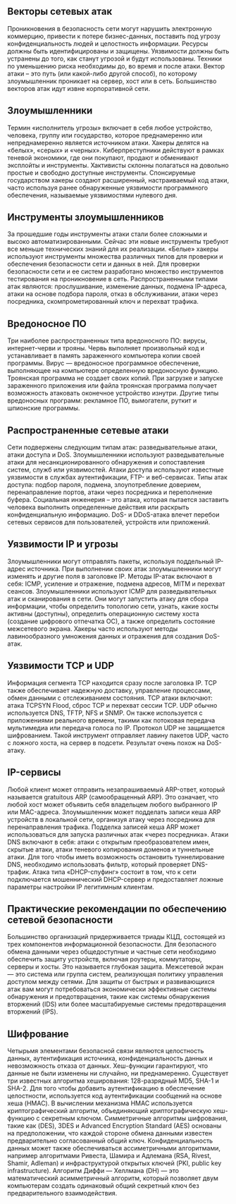 <!-- 3.11.2 -->
## Векторы сетевых атак

Проникновения в безопасность сети могут нарушить электронную коммерцию, привести к потере бизнес-данных, поставить под угрозу конфиденциальность людей и целостность информации. Ресурсы должны быть идентифицированы и защищены. Уязвимости должны быть устранены до того, как станут угрозой и будут использованы. Техники по уменьшению риска необходимы до, во время и после атаки. Вектор атаки – это путь (или какой-либо другой способ), по которому злоумышленник проникает на сервер, хост или в сеть. Большинство векторов атак идут извне корпоративной сети.

## Злоумышленники

Термин «исполнитель угрозы» включает в себя любое устройство, человека, группу или государство, которое преднамеренно или непреднамеренно является источником атаки. Хакеры делятся на «белых», «серых» и «черных». Киберпреступники действуют в рамках теневой экономики, где они покупают, продают и обменивают эксплойты и инструменты. Хактивисты склонны полагаться на довольно простые и свободно доступные инструменты. Спонсируемые государством хакеры создают расширенный, настраиваемый код атаки, часто используя ранее обнаруженные уязвимости программного обеспечения, называемые уязвимостями нулевого дня.

## Инструменты злоумышленников

За прошедшие годы инструменты атаки стали более сложными и высоко автоматизированными. Сейчас эти новые инструменты требуют все меньше технических знаний для их реализации. «Белые» хакеры используют инструменты множества различных типов для проверки и обеспечения безопасности сети и данных в ней. Для проверки безопасности сети и ее систем разработано множество инструментов тестирования на проникновение в сеть. Распространенными типами атак являются: прослушивание, изменение данных, подмена IP-адреса, атаки на основе подбора пароля, отказ в обслуживании, атаки через посредника, скомпрометированный ключ и перехват трафика.

## Вредоносное ПО

Три наиболее распространенных типа вредоносного ПО: вирусы, интернет-черви и трояны. Червь выполняет произвольный код и устанавливает в память зараженного компьютера копии своей программы. Вирус — вредоносное программное обеспечение, выполняющее на компьютере определенную вредоносную функцию. Троянская программа не создает своих копий. При загрузке и запуске зараженного приложения или файла троянская программа получает возможность атаковать оконечное устройство изнутри. Другие типы вредоносных программ: рекламное ПО, вымогатели, руткит и шпионские программы.

## Распространенные сетевые атаки

Сети подвержены следующим типам атак: разведывательные атаки, атаки доступа и DoS. Злоумышленники используют разведывательные атаки для несанкционированного обнаружения и сопоставления систем, служб или уязвимостей. Атаки доступа используют известные уязвимости в службах аутентификации, FTP- и веб-сервисах. Типы атак доступа: подбор пароля, подмена, злоупотребление доверием, перенаправление портов, атаки через посредника и переполнение буфера. Социальная инженерия – это атака, которая пытается заставить человека выполнить определенные действия или раскрыть конфиденциальную информацию. DoS- и DDoS-атака влечет перебои сетевых сервисов для пользователей, устройств или приложений.

## Уязвимости IP и угрозы

Злоумышленники могут отправлять пакеты, используя поддельный IP-адрес источника. При выполнении своих атак злоумышленники могут изменять и другие поля в заголовке IP. Методы IP-атак включают в себя: ICMP, усиление и отражение, подмена адресов, MITM и перехват сеансов. Злоумышленники используют ICMP для разведывательных атак и сканирования в сети. Они могут запустить атаку для сбора информации, чтобы определить топологию сети, узнать, какие хосты активны (доступны), определить операционную систему хоста (создание цифрового отпечатка ОС), а также определить состояние межсетевого экрана. Хакеры часто используют методы лавинообразного умножения данных и отражения для создания DoS-атак.

## Уязвимости TCP и UDP

Информация сегмента TCP находится сразу после заголовка IP. TCP также обеспечивает надежную доставку, управление процессами, обмен данными с отслеживанием состояния. TCP атаки включают: атака TCPSYN Flood, сброс TCP и перехват сессии TCP. UDP обычно используется DNS, TFTP, NFS и SNMP. Он также используется с приложениями реального времени, такими как потоковая передача мультимедиа или передача голоса по IP. Протокол UDP не защищается шифрованием. Такой инструмент отправляет лавину пакетов UDP, часто с ложного хоста, на сервер в подсети. Результат очень похож на ⁪DoS-атаку.

## IP-сервисы

Любой клиент может отправить незапрашиваемый ARP-ответ, который называется gratuitous ARP (самообращенный ARP). Это означает, что любой хост может объявить себя владельцем любого выбранного IP или MAC-адреса. Злоумышленник может подделать записи кеша ARP устройств в локальной сети, организуя атаку через посредника для перенаправления трафика. Подделка записей кеша ARP может использоваться для запуска различных атак «через посредника». Атаки DNS включают в себя: атаки с открытым преобразователем имен, скрытые атаки, атаки теневого копирования доменов и туннельные атаки. Для того чтобы иметь возможность остановить туннелирование DNS, необходимо использовать фильтр, который проверяет DNS-трафик. Атака типа «DHCP-спуфинг» состоит в том, что к сети подключается мошеннический DHCP-сервер и предоставляет ложные параметры настройки IP легитимным клиентам.

## Практические рекомендации по обеспечению сетевой безопасности

Большинство организаций придерживается триады КЦД, состоящей из трех компонентов информационной безопасности. Для безопасного обмена данными через общедоступные и частные сети необходимо обеспечить защиту устройств, включая роутеры, коммутаторы, серверы и хосты. Это называется глубокая защита. Межсетевой экран — это система или группа систем, реализующая политику управления доступом между сетями. Для защиты от быстрых и развивающихся атак вам могут потребоваться экономически эффективные системы обнаружения и предотвращения, такие как системы обнаружения вторжений (IDS) или более масштабируемые системы предотвращения вторжений (IPS).

## Шифрование

Четырьмя элементами безопасной связи являются целостность данных, аутентификация источника, конфиденциальность данных и невозможность отказа от данных. Хеш-функции гарантируют, что данные не были изменены ни случайно, ни преднамеренно. Существует три известных алгоритма хеширования: 128-разрядный MD5, SHA-1 и SHA-2. Для того чтобы добавить аутентификацию в обеспечение целостности, используется код аутентификации сообщений на основе хеша (HMAC). В вычислении механизма HMAC используется криптографический алгоритм, объединяющий криптографическую хеш-функцию с секретным ключом. Симметричные алгоритмы шифрования, такие как (DES), 3DES и Advanced Encryption Standard (AES) основаны на предположении, что каждой стороне обмена данными известен предварительно согласованный общий ключ. Конфиденциальность данных может также обеспечиваться ассиметричными алгоритмами, например алгоритмами Ривеста, Шамира и Адлемана (RSA, Rivest, Shamir, Adleman) и инфраструктурой открытых ключей (PKI, public key infrastructure). Алгоритм Диффи — Хеллмана (DH) — это математический асимметричный алгоритм, который позволяет двум компьютерам создать одинаковый общий секретный ключ без предварительного взаимодействия.

<!-- 3.11.3 Контрольная по модулю - Принципы обеспечения безопасности сети  -->
